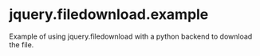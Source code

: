 jquery.filedownload.example
===========================

Example of using jquery.filedownload with a python backend to download the file.
